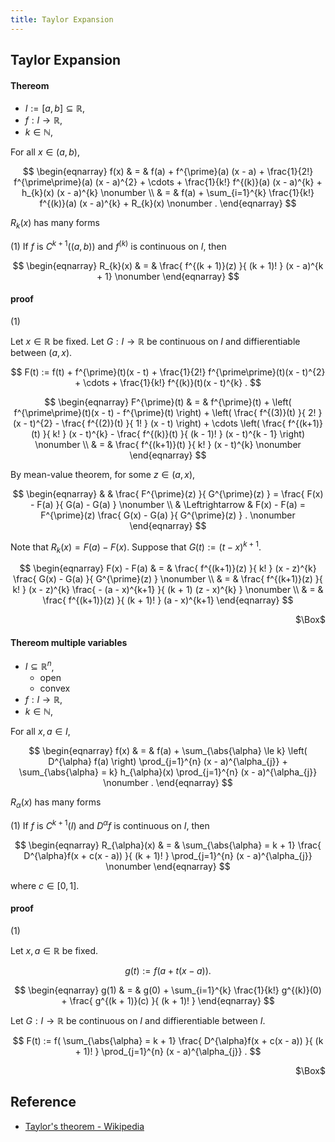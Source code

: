```yaml
---
title: Taylor Expansion
---
```


## Taylor Expansion


#### Thereom
* $I := [a, b] \subseteq \mathbb{R}$,
* $f: I \rightarrow \mathbb{R}$,
* $k \in \mathbb{N}$,

For all $x \in (a, b)$,

$$
\begin{eqnarray}
    f(x)
   & = &
        f(a)
        +
        f^{\prime}(a)
        (x - a)
        +
        \frac{1}{2!}
        f^{\prime\prime}(a)
        (x - a)^{2}
        +
        \cdots
        +
        \frac{1}{k!}
        f^{(k)}(a)
        (x - a)^{k}
        +
        h_{k}(x)
        (x - a)^{k}
    \nonumber
    \\
    & = &
        f(a)
        +
        \sum_{i=1}^{k}
        \frac{1}{k!}
        f^{(k)}(a)
        (x - a)^{k}
        +
        R_{k}(x)
    \nonumber
    .
\end{eqnarray}
$$

$R_{k}(x)$ has many forms

(1) If $f$ is $C^{k+1}((a, b))$ and $f^{(k)}$ is continuous on $I$, then

$$
\begin{eqnarray}
    R_{k}(x)
    & = &
        \frac{
            f^{(k + 1)}(z)
        }{
            (k + 1)!
        }
        (x - a)^{k + 1}
    \nonumber
\end{eqnarray}
$$

#### proof
(1)

Let $x \in \mathbb{R}$ be fixed.
Let $G: I \rightarrow \mathbb{R}$ be continuous on $I$ and diffierentiable between $(a, x)$.

$$
    F(t)
    :=
    f(t)
    +
    f^{\prime}(t)(x - t)
    +
    \frac{1}{2!}
    f^{\prime\prime}(t)(x - t)^{2}
    +
    \cdots
    +
    \frac{1}{k!}
    f^{(k)}(t)(x - t)^{k}
    .
$$

$$
\begin{eqnarray}
    F^{\prime}(t)
    & = &
        f^{\prime}(t)
        +
        \left(
            f^{\prime\prime}(t)(x - t)
            -
            f^{\prime}(t)
        \right)
        +
        \left(
            \frac{
                f^{(3)}(t)
            }{
                2!
            }
            (x - t)^{2}
            -
            \frac{
                f^{(2)}(t)
            }{
                1!
            }
            (x - t)
        \right)
        +
        \cdots
        \left(
            \frac{
                f^{(k+1)}(t)
            }{
                k!
            }
            (x - t)^{k}
            -
            \frac{
                f^{(k)}(t)
            }{
                (k - 1)!
            }
            (x - t)^{k - 1}
        \right)
    \nonumber
    \\
    & = &
        \frac{
            f^{(k+1)}(t)
        }{
            k!
        }
        (x - t)^{k}
    \nonumber
\end{eqnarray}
$$

By mean-value theorem, for some $z \in (a, x)$,

$$
\begin{eqnarray}
    & &
        \frac{
            F^{\prime}(z)
        }{
            G^{\prime}(z)
        }
        =
        \frac{
            F(x)
            -
            F(a)
        }{
            G(a)
            -
            G(a)
        }
    \nonumber
    \\
    & \Leftrightarrow &
        F(x)
        -
        F(a)
        =
        F^{\prime}(z)
        \frac{
            G(x)
            -
            G(a)
        }{
            G^{\prime}(z)
        }
    .
    \nonumber
\end{eqnarray}
$$

Note that $R_{k}(x) = F(a) - F(x)$.
Suppose that $G(t) := (t - x)^{k+1}$.

$$
\begin{eqnarray}
    F(x)
    -
    F(a)
    & = &
        \frac{
            f^{(k+1)}(z)
        }{
            k!
        }
        (x - z)^{k}
        \frac{
            G(x)
            -
            G(a)
        }{
            G^{\prime}(z)
        }
    \nonumber
    \\
    & = &
        \frac{
            f^{(k+1)}(z)
        }{
            k!
        }
        (x - z)^{k}
        \frac{
            -
            (a - x)^{k+1}
        }{
            (k + 1)
            (z - x)^{k}
        }
    \nonumber
    \\
    & = &
        \frac{
            f^{(k+1)}(z)
        }{
            (k + 1)!
        }
        (a - x)^{k+1}
\end{eqnarray}
$$

<div class="QED" style="text-align: right">$\Box$</div>

#### Thereom multiple variables
* $I \subseteq \mathbb{R}^{n}$,
    * open
    * convex
* $f: I \rightarrow \mathbb{R}$,
* $k \in \mathbb{N}$,

For all $x, a \in I$,

$$
\begin{eqnarray}
   f(x)
   & = &
        f(a)
        +
        \sum_{\abs{\alpha} \le k}
            \left(
                D^{\alpha}
                f(a)
            \right)
            \prod_{j=1}^{n}
                (x - a)^{\alpha_{j}}
        +
        \sum_{\abs{\alpha} = k}
            h_{\alpha}(x)
            \prod_{j=1}^{n}
                (x - a)^{\alpha_{j}}
    \nonumber
    .
\end{eqnarray}
$$

$R_{\alpha}(x)$ has many forms

(1) If $f$ is $C^{k+1}(I)$ and $D^{\alpha}f$ is continuous on $I$, then

$$
\begin{eqnarray}
    R_{\alpha}(x)
    & = &
        \sum_{\abs{\alpha} = k + 1}
            \frac{
                D^{\alpha}f(x + c(x - a))
            }{
                (k + 1)!
            }
            \prod_{j=1}^{n}
                (x - a)^{\alpha_{j}}
    \nonumber
\end{eqnarray}
$$

where $c \in [0, 1]$.

#### proof
(1)

Let $x, a \in \mathbb{R}$ be fixed.

$$
    g(t)
    :=
    f(a + t(x - a))
    .
$$

$$
\begin{eqnarray}
    g(1)
    & = &
        g(0)
        +
        \sum_{i=1}^{k}
            \frac{1}{k!}
            g^{(k)}(0)
        +
        \frac{
            g^{(k + 1)}(c)
        }{
            (k + 1)!
        }
\end{eqnarray}
$$

Let $G: I \rightarrow \mathbb{R}$ be continuous on $I$ and diffierentiable between $I$.

$$
    F(t)
    :=
    f(
    \sum_{\abs{\alpha} = k + 1}
        \frac{
            D^{\alpha}f(x + c(x - a))
        }{
            (k + 1)!
        }
        \prod_{j=1}^{n}
            (x - a)^{\alpha_{j}}
    .
$$

<div class="QED" style="text-align: right">$\Box$</div>

## Reference
* [Taylor's theorem \- Wikipedia](https://en.wikipedia.org/wiki/Taylor%27s_theorem)
